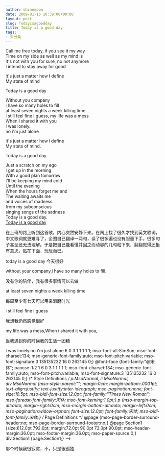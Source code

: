```yaml
---
author: shinemoon
date: 2009-01-15 10:39:00+00:00
layout: post
slug: Todayisagoodday
title: Today is a good day
tags:
- 未分类
---
```


Call me free today, if you see it my way  
Time on my side as well as my mind is  
It's not with you for sure, no not anymore  
I intend to stay away for good  
  
It's just a matter how I define  
My state of mind  
  
Today is a good day  
  
Without you company  
i have so many holes to fill  
at least seven nights a week killing time  
i still feel fine i guess, my life was a mess  
When i shared it with you  
I was lonely.  
no i'm just alone  
  
It's just a matter how i define  
My state of mind.  
  
Today is a good day  
  
Just a scratch on my ego  
I get up in the morning  
With a good plan tomorrow  
I'll be keeping my mind cold  
Until the evening  
When the hours forget me and  
The waiting awaits me  
and voices of madness  
from my subconscious  
singing songs of the sadness  
Today is a good day.  
[Today is a good day](http://224.cachefile8.rayfile.com/91e2/zh-cn/preview/f66a416bd981c1aa6d4514ea52bf98fd/preview.mp3)  
  
在上班的路上听到这首歌，内心突然安静下来。在网上找了很久才找到英文歌词，中文歌词就更难寻了，企图自己翻译一两句，读了很多遍也没有胆量下手，很多句子甚至还无法理解。于是把自己能看懂并因之而动容的几句粘下来，翻翻觉得还挺有意思，贴在下面，玩玩而已。  
  
today is a good day 今天很好  
  
without your company,i have so many holes to fill.  
  
  
没有你的陪伴，我有很多事情可以去做  
  
at least seven nights a week killing time  
  
  
每周至少有七天可以用来消磨时光  
  
i still feel fine i guess   
  
  
我想我仍然感觉很好  
  
  
my life was a mess,When i shared it with you,  
  
  
当我遇到你的时候我的生活一团糟  
  
I was lonely.no i'm just alone 6 0 3 1 1 1 1 1; 	mso-font-alt:SimSun; 	mso-font-charset:134; 	mso-generic-font-family:auto; 	mso-font-pitch:variable; 	mso-font-signature:3 135135232 16 0 262145 0;} @font-face 	{font-family:"@宋体"; 	panose-1:2 1 6 0 3 1 1 1 1 1; 	mso-font-charset:134; 	mso-generic-font-family:auto; 	mso-font-pitch:variable; 	mso-font-signature:3 135135232 16 0 262145 0;}  /* Style Definitions */  p.MsoNormal, li.MsoNormal, div.MsoNormal 	{mso-style-parent:""; 	margin:0cm; 	margin-bottom:.0001pt; 	text-align:justify; 	text-justify:inter-ideograph; 	mso-pagination:none; 	font-size:10.5pt; 	mso-bidi-font-size:12.0pt; 	font-family:"Times New Roman"; 	mso-fareast-font-family:宋体; 	mso-font-kerning:1.0pt;} p 	{mso-margin-top-alt:auto; 	margin-right:0cm; 	mso-margin-bottom-alt:auto; 	margin-left:0cm; 	mso-pagination:widow-orphan; 	font-size:12.0pt; 	font-family:宋体; 	mso-bidi-font-family:宋体;}  /* Page Definitions */  @page 	{mso-page-border-surround-header:no; 	mso-page-border-surround-footer:no;} @page Section1 	{size:612.0pt 792.0pt; 	margin:72.0pt 90.0pt 72.0pt 90.0pt; 	mso-header-margin:36.0pt; 	mso-footer-margin:36.0pt; 	mso-paper-source:0;} div.Section1 	{page:Section1;} -->   
  
那个时候我很寂寞，不，只是很孤独
